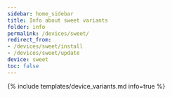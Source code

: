 ```yaml
---
sidebar: home_sidebar
title: Info about sweet variants
folder: info
permalink: /devices/sweet/
redirect_from:
- /devices/sweet/install
- /devices/sweet/update
device: sweet
toc: false
---
```

{% include templates/device_variants.md info=true %}
